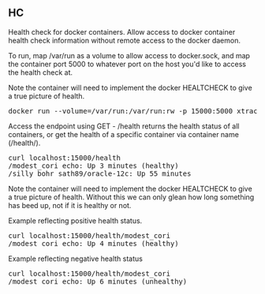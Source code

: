 ## HC

Health check for docker containers. Allow access to docker container health check information without remote access to the docker daemon.

To run, map /var/run as a volume to allow access to docker.sock, and map
the container port 5000 to whatever port on the host you'd like to
access the health check at.

Note the container will need to implement the docker HEALTCHECK to
give a true picture of health.

<pre>
docker run --volume=/var/run:/var/run:rw -p 15000:5000 xtracdev/hc
</pre>

Access the endpoint using GET - /health returns the health status of all
containers, or get the health of a specific container via container name 
(/health/<container-name>).

<pre>
curl localhost:15000/health
/modest_cori echo: Up 3 minutes (healthy)
/silly_bohr sath89/oracle-12c: Up 55 minutes
</pre>

Note the container will need to implement the docker HEALTCHECK to
give a true picture of health. Without this we can only glean how long
something has beed up, not if it is healthy or not.

Example reflecting positive health status.

<pre>
curl localhost:15000/health/modest_cori
/modest_cori echo: Up 4 minutes (healthy)
</pre>

Example reflecting negative health status

<pre>
curl localhost:15000/health/modest_cori
/modest_cori echo: Up 6 minutes (unhealthy)
</pre>
